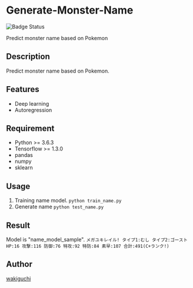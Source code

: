 # Generate-Monster-Name

![Badge Status](https://ci-as-a-service)

Predict monster name based on Pokemon

## Description

Predict monster name based on Pokemon.

## Features

- Deep learning
- Autoregression

## Requirement

- Python >= 3.6.3
- Tensorflow >= 1.3.0
- pandas
- numpy
- sklearn

## Usage

1. Training name model.
`python train_name.py`
2. Generate name
`python test_name.py`

## Result

Model is "name_model_sample".
`メガユキレイル!
タイプ1:むし
タイプ2:ゴースト
HP:16
攻撃:116
防御:76
特攻:92
特防:84
素早:107
合計:491(C+ランク!)`

## Author

[wakiguchi](http://www.sp.nitech.ac.jp/~wakiguchi/)
